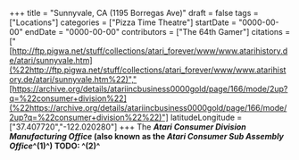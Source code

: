 +++
title = "Sunnyvale, CA (1195 Borregas Ave)"
draft = false
tags = ["Locations"]
categories = ["Pizza Time Theatre"]
startDate = "0000-00-00"
endDate = "0000-00-00"
contributors = ["The 64th Gamer"]
citations = ["[http://ftp.pigwa.net/stuff/collections/atari_forever/www/www.atarihistory.de/atari/sunnyvale.htm](%22http://ftp.pigwa.net/stuff/collections/atari_forever/www/www.atarihistory.de/atari/sunnyvale.htm%22)","[https://archive.org/details/atariincbusiness0000gold/page/166/mode/2up?q=%22consumer+division%22](%22https://archive.org/details/atariincbusiness0000gold/page/166/mode/2up?q=%22consumer+division%22%22)"]
latitudeLongitude = ["37.407720","-122.020280"]
+++
The ***Atari Consumer Division Manufacturing Office* (also known as the ***Atari Consumer Sub Assembly Office*^(1)^)
TODO:
^(2)^****
